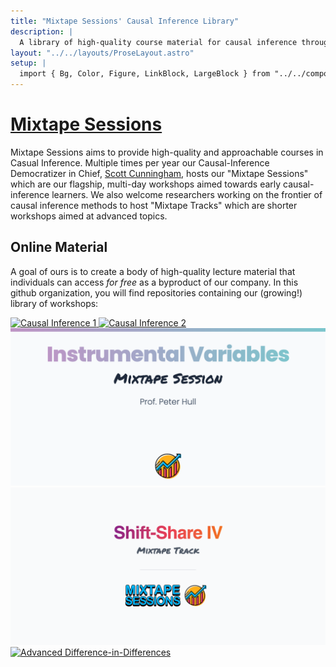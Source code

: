 ```yaml
---
title: "Mixtape Sessions' Causal Inference Library"
description: |
  A library of high-quality course material for causal inference through <a href="https://mixtapesession.io">Mixtape Sessions</a>
layout: "../../layouts/ProseLayout.astro"
setup: |
  import { Bg, Color, Figure, LinkBlock, LargeBlock } from "../../components/mdx/"
---
```


# <a href="https://github.com/Mixtape-Sessions/">Mixtape Sessions</a>

Mixtape Sessions aims to provide high-quality and approachable courses in Casual Inference. Multiple times per year our Causal-Inference Democratizer in Chief, [Scott Cunningham](https://scunning.com), hosts our "Mixtape Sessions" which are our flagship, multi-day workshops aimed towards early causal-inference learners. We also welcome researchers working on the frontier of causal inference methods to host "Mixtape Tracks" which are shorter workshops aimed at advanced topics. 

## Online Material

A goal of ours is to create a body of high-quality lecture material that individuals can access *for free* as a byproduct of our company. In this github organization, you will find repositories containing our (growing!) library of workshops:

<div class="not-prose grid grid-cols-2 gap-4">
<a href="https://github.com/Mixtape-Sessions/Causal-Inference-1/">
  <img src="https://raw.githubusercontent.com/Mixtape-Sessions/Causal-Inference-1/main/img/banner.png" alt="Causal Inference 1"/>
</a>
<a href="https://github.com/Mixtape-Sessions/Causal-Inference-2/">
  <img src="https://raw.githubusercontent.com/Mixtape-Sessions/Causal-Inference-2/main/img/banner.png" alt="Causal Inference 2"/>
</a>
<a href="https://github.com/Mixtape-Sessions/Instrumental-Variables/">
  <img src="https://raw.githubusercontent.com/Mixtape-Sessions/Instrumental-Variables/main/img/banner.png" alt="Instrumental Variables"/>
</a>
<a href="https://github.com/Mixtape-Sessions/Shift-Share/">
  <img src="https://raw.githubusercontent.com/Mixtape-Sessions/Shift-Share/main/img/banner.png" alt="Shift-Share IV"/>
</a>
<a href="https://github.com/Mixtape-Sessions/Advanced-DID/">
  <img src="https://raw.githubusercontent.com/Mixtape-Sessions/Advanced-DID/main/img/banner.png" alt="Advanced Difference-in-Differences"/>
</a>
</div>

